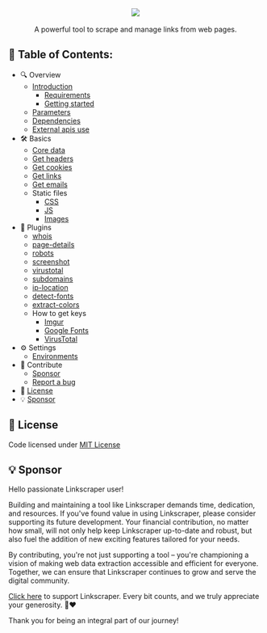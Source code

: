 <div align="center">
    <img src="https://i.imgur.com/m12BVHm.png" align="center" />
    <br><br>
    A powerful tool to scrape and manage links from web pages.
</div>

## **📑 Table of Contents:**

* 🔍 Overview
  * [Introduction](https://kremilly.github.io/linkscraper/#introduction)
    * [Requirements](https://kremilly.github.io/linkscraper/#requirements)
    * [Getting started](https://kremilly.github.io/linkscraper/#getting-started)
  * [Parameters](https://kremilly.github.io/linkscraper/overview/parameters/)
  * [Dependencies](https://kremilly.github.io/linkscraper/overview/dependencies/)
  * [External apis use](https://kremilly.github.io/linkscraper/overview/external-apis/)
* 🛠 Basics
  * [Core data](https://kremilly.github.io/linkscraper/basics/core)
  * [Get headers](https://kremilly.github.io/linkscraper/basics/headers)
  * [Get cookies](https://kremilly.github.io/linkscraper/basics/cookies)
  * [Get links](https://kremilly.github.io/linkscraper/basics/get-links)
  * [Get emails](https://kremilly.github.io/linkscraper/basics/get-emails/)
  * Static files
    * [CSS](https://kremilly.github.io/linkscraper/basics/static/css/)
    * [JS](https://kremilly.github.io/linkscraper/basics/static/js/)
    * [Images](https://kremilly.github.io/linkscraper/basics/static/images/)
* 🧩 Plugins
  * [whois](https://kremilly.github.io/linkscraper/plugins/whois/)
  * [page-details](https://kremilly.github.io/linkscraper/plugins/page-details/)
  * [robots](https://kremilly.github.io/linkscraper/plugins/robots/)
  * [screenshot](https://kremilly.github.io/linkscraper/plugins/screenshot/)
  * [virustotal](https://kremilly.github.io/linkscraper/plugins/virustotal/)
  * [subdomains](https://kremilly.github.io/linkscraper/plugins/subdomains/)
  * [ip-location](https://kremilly.github.io/linkscraper/plugins/ip-location/)
  * [detect-fonts](https://kremilly.github.io/linkscraper/plugins/detect-fonts/)
  * [extract-colors](https://kremilly.github.io/linkscraper/plugins/extract-colors/)
  * How to get keys
    * [Imgur](https://kremilly.github.io/linkscraper/plugins/apis/imgur/)
    * [Google Fonts](https://kremilly.github.io/linkscraper/plugins/apis/google-fonts/)
    * [VirusTotal](https://kremilly.github.io/linkscraper/plugins/apis/virustotal/)
* ⚙️ Settings
  * [Environments](https://kremilly.github.io/linkscraper/settings/env/)
* 🤝 Contribute
  * [Sponsor](https://github.com/sponsors/kremilly)
  * [Report a bug](https://github.com/kremilly/linkscraper/issues)
* 📝 [License](#-license)
* 💡 [Sponsor](#-sponsor)

## 📝 License

Code licensed under [MIT License](blob/main/LICENSE)

## 💡 Sponsor

Hello passionate Linkscraper user!

Building and maintaining a tool like Linkscraper demands time, dedication, and resources. If you've found value in using Linkscraper, please consider supporting its future development. Your financial contribution, no matter how small, will not only help keep Linkscraper up-to-date and robust, but also fuel the addition of new exciting features tailored for your needs.

By contributing, you're not just supporting a tool – you're championing a vision of making web data extraction accessible and efficient for everyone. Together, we can ensure that Linkscraper continues to grow and serve the digital community.

[Click here](https://github.com/sponsors/kremilly) to support Linkscraper. Every bit counts, and we truly appreciate your generosity. 🚀❤️

Thank you for being an integral part of our journey!
